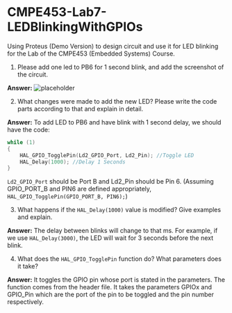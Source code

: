 # CMPE453-Lab7-LEDBlinkingWithGPIOs
Using Proteus (Demo Version) to design circuit and use it for LED blinking for the Lab of the CMPE453 (Embedded Systems) Course.

1. Please add one led to PB6 for 1 second blink, and add the screenshot of the circuit.

**Answer:** ![placeholder]()

2. What changes were made to add the new LED? Please write the code parts according to 
that and explain in detail.

**Answer:** To add LED to PB6 and have blink with 1 second delay, we should have the code: 
```c
while (1) 
{ 
    HAL_GPIO_TogglePin(Ld2_GPIO_Port, Ld2_Pin); //Toggle LED 
    HAL_Delay(1000); //Delay 1 Seconds 
} 
```
```Ld2_GPIO_Port``` should be Port B and Ld2_Pin should be Pin 6. (Assuming GPIO_PORT_B and PIN6 are defined appropriately, ```HAL_GPIO_TogglePin(GPIO_PORT_B, PIN6);```) 

3. What happens if the ```HAL_Delay(1000)``` value is modified? Give examples and explain. 

**Answer:** The delay between blinks will change to that ms. For example, if we use 
```HAL_Delay(3000)```, the LED will wait for 3 seconds before the next blink.

4. What does the ```HAL_GPIO_TogglePin``` function do? What parameters does it take?

**Answer:** It toggles the GPIO pin whose port is stated in the parameters. The function 
comes from the header file. It takes the parameters GPIOx and GPIO_Pin which are the 
port of the pin to be toggled and the pin number respectively.